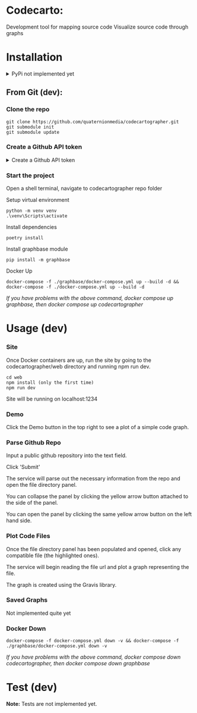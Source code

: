 # Codecarto:

Development tool for mapping source code
Visualize source code through graphs

# Installation

<details>
<summary>PyPi not implemented yet</summary>

## From pypi:

```
python -m venv venv

.\venv\Scripts\activate

pip install codecarto

```

</details>

## From Git (dev):

### Clone the repo

```
git clone https://github.com/quaternionmedia/codecartographer.git
git submodule init
git submodule update
```

### Create a Github API token

<details>
<summary>Create a Github API token</summary>
  
1. Login to Github 
2. Click Profile Image
3. Go to **Settings > Developer Settings (at the bottom of left pane) > Personal Access Tokens > Tokens (classic)**
    - Or go here https://github.com/settings/tokens
4. Click "Generate New Token" dropdown
5. Choose one of the token options
6. Check the "public_repo" checkbox
7. Copy the ghp token generated
8. Go to your local codecartographer repo in file explorer
9. At the root, create a new text file named "token.txt"
    - PATH\TO\codecartographer\token.txt
10. Paste your ghp token into token.txt and save
    
</details>

### Start the project

Open a shell terminal, navigate to codecartographer repo folder

Setup virtual environment

```
python -m venv venv
.\venv\Scripts\activate
```

Install dependencies

```
poetry install
```

Install graphbase module

```
pip install -m graphbase
```

Docker Up

```
docker-compose -f ./graphbase/docker-compose.yml up --build -d && docker-compose -f ./docker-compose.yml up --build -d
```

_If you have problems with the above command, docker compose up graphbase, then docker compose up codecartographer_

# Usage (dev)

### Site

Once Docker containers are up, run the site by going to the codecartographer/web directory and running npm run dev.

```
cd web
npm install (only the first time)
npm run dev
```

Site will be running on localhost:1234

### Demo

Click the Demo button in the top right to see a plot of a simple code graph.

### Parse Github Repo

Input a public github repository into the text field.

Click 'Submit'

The service will parse out the necessary information from the repo and open the file directory panel.

You can collapse the panel by clicking the yellow arrow button attached to the side of the panel.

You can open the panel by clicking the same yellow arrow button on the left hand side.

### Plot Code Files

Once the file directory panel has been populated and opened, click any compatible file (the highlighted ones).

The service will begin reading the file url and plot a graph representing the file.

The graph is created using the Gravis library.

### Saved Graphs

Not implemented quite yet

### Docker Down

```
docker-compose -f docker-compose.yml down -v && docker-compose -f ./graphbase/docker-compose.yml down -v
```

_If you have problems with the above command, docker compose down codecartographer, then docker compose down graphbase_

# Test (dev)

**Note:** Tests are not implemented yet.
